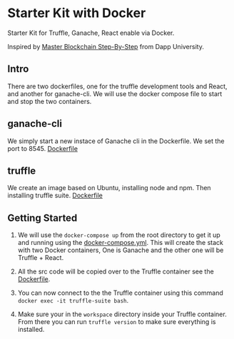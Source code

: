 # Starter Kit with Docker
Starter Kit for Truffle, Ganache, React enable via Docker.

Inspired by [Master Blockchain Step-By-Step](https://www.youtube.com/watch?v=sCE-fQJAVQ4) from Dapp University.

## Intro
There are two dockerfiles, one for the truffle development tools and React, and another for ganache-cli. We will use the docker compose file to start and stop the two containers.

## ganache-cli
We simply start a new instace of Ganache cli in the Dockerfile. We set the port to 8545. [Dockerfile](/ganache-cli/Dockerfile)

## truffle
We create an image based on Ubuntu, installing node and npm. Then installing truffle suite. [Dockerfile](/truffle-suite/Dockerfile)

## Getting Started
1. We will use the `docker-compose up` from the root directory to get it up and running using the [docker-compose.yml](/docker-compose.yml). This will create the stack with two Docker containers, One is Ganache and the other one will be Truffle + React.

2. All the src code will be copied over to the Truffle container see the [Dockerfile](/truffle-suite/Dockerfile). 

3. You can now connect to the the Truffle container using this command `docker exec -it truffle-suite bash`.

4. Make sure your in the `workspace` directory inside your Truffle container. From there you can run `truffle version` to make sure everything is installed.


